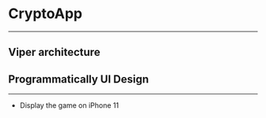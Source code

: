 # CryptoApp

---

## Viper architecture
## Programmatically UI Design

---

* Display the game on iPhone 11 
![]()
